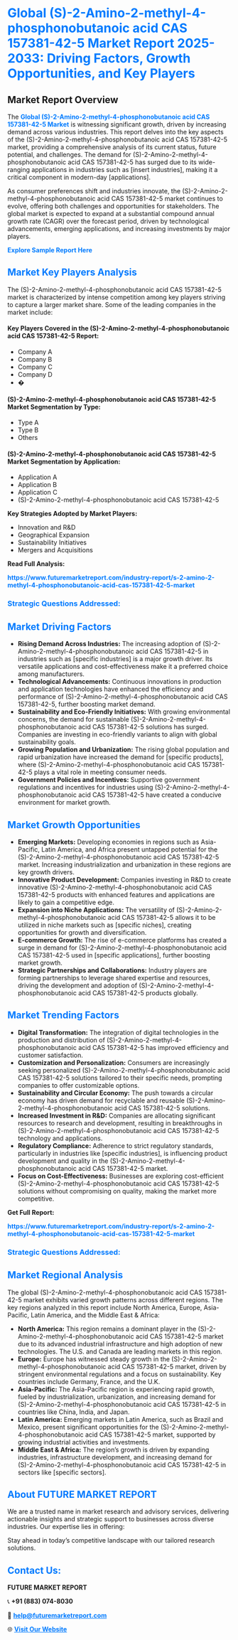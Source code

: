 <h1 style="color: #007BFF;">Global (S)-2-Amino-2-methyl-4-phosphonobutanoic acid CAS 157381-42-5 Market Report 2025-2033: Driving Factors, Growth Opportunities, and Key Players</h1>

<section id="overview">
<h2>Market Report Overview</h2>
<p>The <a href="https://www.futuremarketreport.com/industry-report/s-2-amino-2-methyl-4-phosphonobutanoic-acid-cas-157381-42-5-market" style="color: #007BFF; text-decoration: none;"><strong>Global (S)-2-Amino-2-methyl-4-phosphonobutanoic acid CAS 157381-42-5 Market</strong></a> is witnessing significant growth, driven by increasing demand across various industries. This report delves into the key aspects of the (S)-2-Amino-2-methyl-4-phosphonobutanoic acid CAS 157381-42-5 market, providing a comprehensive analysis of its current status, future potential, and challenges. The demand for (S)-2-Amino-2-methyl-4-phosphonobutanoic acid CAS 157381-42-5 has surged due to its wide-ranging applications in industries such as [insert industries], making it a critical component in modern-day [applications].</p>
<p>As consumer preferences shift and industries innovate, the (S)-2-Amino-2-methyl-4-phosphonobutanoic acid CAS 157381-42-5 market continues to evolve, offering both challenges and opportunities for stakeholders. The global market is expected to expand at a substantial compound annual growth rate (CAGR) over the forecast period, driven by technological advancements, emerging applications, and increasing investments by major players.</p>
</section>

<section id="overview">
<p><a href="https://www.futuremarketreport.com/request-sample/reportId=120455" style="color: #007BFF; text-decoration: none;"><strong>Explore Sample Report Here</strong></a></p>
</section>

<section id="key-players">
<h2 style="color: #007BFF;">Market Key Players Analysis</h2>
<p>The (S)-2-Amino-2-methyl-4-phosphonobutanoic acid CAS 157381-42-5 market is characterized by intense competition among key players striving to capture a larger market share. Some of the leading companies in the market include:</p>
<h4>Key Players Covered in the (S)-2-Amino-2-methyl-4-phosphonobutanoic acid CAS 157381-42-5 Report:</h4>
<ul><li>Company A</li><li>Company B</li><li>Company C</li><li>Company D</li><li>�</li></ul>
<h4>(S)-2-Amino-2-methyl-4-phosphonobutanoic acid CAS 157381-42-5 Market Segmentation by Type:</h4>
<ul><li>Type A</li><li>Type B</li><li>Others</li></ul>

<h4>(S)-2-Amino-2-methyl-4-phosphonobutanoic acid CAS 157381-42-5 Market Segmentation by Application:</h4>
<ul><li>Application A</li><li>Application B</li><li>Application C</li><li>(S)-2-Amino-2-methyl-4-phosphonobutanoic acid CAS 157381-42-5</li></ul>
<p><strong>Key Strategies Adopted by Market Players:</strong></p>
<ul>
<li>Innovation and R&D</li>
<li>Geographical Expansion</li>
<li>Sustainability Initiatives</li>
<li>Mergers and Acquisitions</li>
</ul>
</section>

<section>
<p><strong>Read Full Analysis: </strong></p><a href="https://www.futuremarketreport.com/industry-report/s-2-amino-2-methyl-4-phosphonobutanoic-acid-cas-157381-42-5-market" style="color: #007BFF; text-decoration: none;"><strong>https://www.futuremarketreport.com/industry-report/s-2-amino-2-methyl-4-phosphonobutanoic-acid-cas-157381-42-5-market</strong></a>
<h3 style="color: #007BFF;">Strategic Questions Addressed:</h3>
</section>

<section id="driving-factors">
<h2 style="color: #007BFF;">Market Driving Factors</h2>
<ul>
<li><strong>Rising Demand Across Industries:</strong> The increasing adoption of (S)-2-Amino-2-methyl-4-phosphonobutanoic acid CAS 157381-42-5 in industries such as [specific industries] is a major growth driver. Its versatile applications and cost-effectiveness make it a preferred choice among manufacturers.</li>
<li><strong>Technological Advancements:</strong> Continuous innovations in production and application technologies have enhanced the efficiency and performance of (S)-2-Amino-2-methyl-4-phosphonobutanoic acid CAS 157381-42-5, further boosting market demand.</li>
<li><strong>Sustainability and Eco-Friendly Initiatives:</strong> With growing environmental concerns, the demand for sustainable (S)-2-Amino-2-methyl-4-phosphonobutanoic acid CAS 157381-42-5 solutions has surged. Companies are investing in eco-friendly variants to align with global sustainability goals.</li>
<li><strong>Growing Population and Urbanization:</strong> The rising global population and rapid urbanization have increased the demand for [specific products], where (S)-2-Amino-2-methyl-4-phosphonobutanoic acid CAS 157381-42-5 plays a vital role in meeting consumer needs.</li>
<li><strong>Government Policies and Incentives:</strong> Supportive government regulations and incentives for industries using (S)-2-Amino-2-methyl-4-phosphonobutanoic acid CAS 157381-42-5 have created a conducive environment for market growth.</li>
</ul>
</section>

<section id="growth-opportunities">
<h2 style="color: #007BFF;">Market Growth Opportunities</h2>
<ul>
<li><strong>Emerging Markets:</strong> Developing economies in regions such as Asia-Pacific, Latin America, and Africa present untapped potential for the (S)-2-Amino-2-methyl-4-phosphonobutanoic acid CAS 157381-42-5 market. Increasing industrialization and urbanization in these regions are key growth drivers.</li>
<li><strong>Innovative Product Development:</strong> Companies investing in R&D to create innovative (S)-2-Amino-2-methyl-4-phosphonobutanoic acid CAS 157381-42-5 products with enhanced features and applications are likely to gain a competitive edge.</li>
<li><strong>Expansion into Niche Applications:</strong> The versatility of (S)-2-Amino-2-methyl-4-phosphonobutanoic acid CAS 157381-42-5 allows it to be utilized in niche markets such as [specific niches], creating opportunities for growth and diversification.</li>
<li><strong>E-commerce Growth:</strong> The rise of e-commerce platforms has created a surge in demand for (S)-2-Amino-2-methyl-4-phosphonobutanoic acid CAS 157381-42-5 used in [specific applications], further boosting market growth.</li>
<li><strong>Strategic Partnerships and Collaborations:</strong> Industry players are forming partnerships to leverage shared expertise and resources, driving the development and adoption of (S)-2-Amino-2-methyl-4-phosphonobutanoic acid CAS 157381-42-5 products globally.</li>
</ul>
</section>

<section id="trending-factors">
<h2 style="color: #007BFF;">Market Trending Factors</h2>
<ul>
<li><strong>Digital Transformation:</strong> The integration of digital technologies in the production and distribution of (S)-2-Amino-2-methyl-4-phosphonobutanoic acid CAS 157381-42-5 has improved efficiency and customer satisfaction.</li>
<li><strong>Customization and Personalization:</strong> Consumers are increasingly seeking personalized (S)-2-Amino-2-methyl-4-phosphonobutanoic acid CAS 157381-42-5 solutions tailored to their specific needs, prompting companies to offer customizable options.</li>
<li><strong>Sustainability and Circular Economy:</strong> The push towards a circular economy has driven demand for recyclable and reusable (S)-2-Amino-2-methyl-4-phosphonobutanoic acid CAS 157381-42-5 solutions.</li>
<li><strong>Increased Investment in R&D:</strong> Companies are allocating significant resources to research and development, resulting in breakthroughs in (S)-2-Amino-2-methyl-4-phosphonobutanoic acid CAS 157381-42-5 technology and applications.</li>
<li><strong>Regulatory Compliance:</strong> Adherence to strict regulatory standards, particularly in industries like [specific industries], is influencing product development and quality in the (S)-2-Amino-2-methyl-4-phosphonobutanoic acid CAS 157381-42-5 market.</li>
<li><strong>Focus on Cost-Effectiveness:</strong> Businesses are exploring cost-efficient (S)-2-Amino-2-methyl-4-phosphonobutanoic acid CAS 157381-42-5 solutions without compromising on quality, making the market more competitive.</li>
</ul>
</section>

<section>
<p><strong>Get Full Report: </strong></p><a href="https://www.futuremarketreport.com/industry-report/s-2-amino-2-methyl-4-phosphonobutanoic-acid-cas-157381-42-5-market" style="color: #007BFF; text-decoration: none;"><strong>https://www.futuremarketreport.com/industry-report/s-2-amino-2-methyl-4-phosphonobutanoic-acid-cas-157381-42-5-market</strong></a>
<h3 style="color: #007BFF;">Strategic Questions Addressed:</h3>
</section>


<section id="regional-analysis">
<h2 style="color: #007BFF;">Market Regional Analysis</h2>
<p>The global (S)-2-Amino-2-methyl-4-phosphonobutanoic acid CAS 157381-42-5 market exhibits varied growth patterns across different regions. The key regions analyzed in this report include North America, Europe, Asia-Pacific, Latin America, and the Middle East & Africa:</p>
<ul>
<li><strong>North America:</strong> This region remains a dominant player in the (S)-2-Amino-2-methyl-4-phosphonobutanoic acid CAS 157381-42-5 market due to its advanced industrial infrastructure and high adoption of new technologies. The U.S. and Canada are leading markets in this region.</li>
<li><strong>Europe:</strong> Europe has witnessed steady growth in the (S)-2-Amino-2-methyl-4-phosphonobutanoic acid CAS 157381-42-5 market, driven by stringent environmental regulations and a focus on sustainability. Key countries include Germany, France, and the U.K.</li>
<li><strong>Asia-Pacific:</strong> The Asia-Pacific region is experiencing rapid growth, fueled by industrialization, urbanization, and increasing demand for (S)-2-Amino-2-methyl-4-phosphonobutanoic acid CAS 157381-42-5 in countries like China, India, and Japan.</li>
<li><strong>Latin America:</strong> Emerging markets in Latin America, such as Brazil and Mexico, present significant opportunities for the (S)-2-Amino-2-methyl-4-phosphonobutanoic acid CAS 157381-42-5 market, supported by growing industrial activities and investments.</li>
<li><strong>Middle East & Africa:</strong> The region’s growth is driven by expanding industries, infrastructure development, and increasing demand for (S)-2-Amino-2-methyl-4-phosphonobutanoic acid CAS 157381-42-5 in sectors like [specific sectors].</li>
</ul>
</section>

<footer>
<h2 style="color: #007BFF;">About FUTURE MARKET REPORT</h2>
<p>We are a trusted name in market research and advisory services, delivering actionable insights and strategic support to businesses across diverse industries. Our expertise lies in offering:</p>

<p>Stay ahead in today’s competitive landscape with our tailored research solutions.</p>

<h2 style="color: #007BFF;">Contact Us:</h2>
<p><strong>FUTURE MARKET REPORT</strong></p>
<p>📞 <strong>+91 (883) 074-8030</strong></p>
<p>📧 <strong><a href="mailto:help@futuremarketreport.com" style="color: #007BFF;">help@futuremarketreport.com</a></strong></p>
<p>🌐 <strong><a href="https://www.futuremarketreport.com/" style="color: #007BFF;">Visit Our Website</a></strong></p>
</footer>